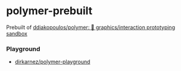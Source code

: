polymer-prebuilt
================
Prebuilt of [ddiakopoulos/polymer: 🎨 graphics/interaction prototyping sandbox](https://github.com/ddiakopoulos/polymer)

### Playground
- [dirkarnez/polymer-playground](https://github.com/dirkarnez/polymer-playground)